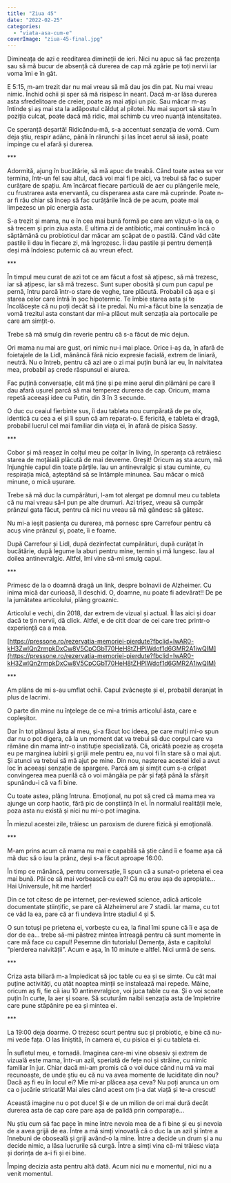 ```yaml
---
title: "Ziua 45"
date: "2022-02-25"
categories: 
  - "viata-asa-cum-e"
coverImage: "ziua-45-final.jpg"
---
```


Dimineața de azi e reeditarea dimineții de ieri. Nici nu apuc să fac prezența sau să mă bucur de absență că durerea de cap mă zgârie pe toți nervii iar voma îmi e în gât.

E 5:15, m-am trezit dar nu mai vreau să mă dau jos din pat. Nu mai vreau nimic. Închid ochii și sper să mă risipesc în neant. Dacă m-ar lăsa durerea asta sfredelitoare de creier, poate aș mai ațipi un pic. Sau măcar m-aș întinde și aș mai sta la adăpostul călduț al pilotei. Nu mai suport să stau în poziția culcat, poate dacă mă ridic, mai schimb cu vreo nuanță intensitatea.

Ce speranță deșartă! Ridicându-mă, s-a accentuat senzația de vomă. Cum deja știu, respir adânc, până în rărunchi și las încet aerul să iasă, poate impinge cu el afară și durerea. 

\*\*\*

Adormită, ajung în bucătărie, să mă apuc de treabă. Când toate astea se vor termina, într-un fel sau altul, dacă voi mai fi pe aici, va trebui să fac o super curățare de spațiu. Am încărcat fiecare particulă de aer cu plângerile mele, cu frustrarea asta enervantă, cu disperarea asta care mă cuprinde. Poate n-ar fi rău chiar să încep să fac curățările încă de pe acum, poate mai limpezesc un pic energia asta.

S-a trezit și mama, nu e în cea mai bună formă pe care am văzut-o la ea, o să trecem și prin ziua asta. E ultima zi de antibiotic, mai continuăm încă o săptămână cu probioticul dar măcar am scăpat de o pastilă. Când văd câte pastile îi dau în fiecare zi, mă îngrozesc. Îi dau pastile și pentru demență deși mă îndoiesc puternic că au vreun efect.

\*\*\*

În timpul meu curat de azi tot ce am făcut a fost să ațipesc, să mă trezesc, iar să ațipesc, iar să mă trezesc. Sunt super obosită și cum pun capul pe pernă, întru parcă într-o stare de veghe, tare plăcută. Probabil că așa e și starea celor care întră în șoc hipotermic. Te îmbie starea asta și te încolăcește că nu poți decât să i te predai. Nu mi-a făcut bine la senzația de vomă trezitul asta constant dar mi-a plăcut mult senzația aia portocalie pe care am simțit-o.

Trebe să mă smulg din reverie pentru că s-a făcut de mic dejun.

Ori mama nu mai are gust, ori nimic nu-i mai place. Orice i-aș da, în afară de foietajele de la Lidl, mănâncă fără nicio expresie facială, extrem de liniară, neutră. Nu o întreb, pentru că azi are o zi mai puțin bună iar eu, în naivitatea mea, probabil aș crede răspunsul ei aiurea.

Fac puțină conversație, cât mă ține și pe mine aerul din plămâni pe care îl dau afară ușurel parcă să mai temperez durerea de cap. Oricum, mama repetă aceeași idee cu Putin, din 3 în 3 secunde.

O duc cu ceaiul fierbinte sus, îi dau tableta nou cumpărată de pe olx, identică cu cea a ei și îi spun că am reparat-o. E fericită, e tableta ei dragă, probabil lucrul cel mai familiar din viața ei, în afară de pisica Sassy.

\*\*\*

Cobor și mă reașez în colțul meu pe colțar în living, în speranța că retrăiesc starea de moțăială plăcută de mai devreme. Greșit! Oricum aș sta acum, mă înjunghie capul din toate părțile. Iau un antinevralgic și stau cuminte, cu respirația mică, așteptând să se întâmple minunea. Sau măcar o mică minune, o mică ușurare. 

Trebe să mă duc la cumpărături, l-am tot alergat pe domnul meu cu tableta că nu mai vreau să-l pun pe alte drumuri. Azi trișez, vreau să cumpăr prânzul gata făcut, pentru că nici nu vreau să mă gândesc să gătesc. 

Nu mi-a ieșit pasiența cu durerea, mă pornesc spre Carrefour pentru că acuș vine prânzul și, poate, îi e foame.

După Carrefour și Lidl, după dezinfectat cumpărături, după curățat în bucătărie, după legume la aburi pentru mine, termin și mă lungesc. Iau al doilea antinevralgic. Altfel, îmi vine să-mi smulg capul.

\*\*\*

Primesc de la o doamnă dragă un link, despre bolnavii de Alzheimer. Cu inima mică dar curioasă, îl deschid. O, doamne, nu poate fi adevărat!! De pe la jumătatea articolului, plâng groaznic. 

Articolul e vechi, din 2018, dar extrem de vizual și actual. Îl las aici și doar dacă te țin nervii, dă click. Altfel, e de citit doar de cei care trec printr-o experiență ca a mea.

[https://pressone.ro/rezervatia-memoriei-pierdute?fbclid=IwAR0-kH3ZwlQn2rmpkDxCw8V5CpCGbT70HeH8tZHPIWdof1d6GMR2A1iwQIM](https://pressone.ro/rezervatia-memoriei-pierdute?fbclid=IwAR0-kH3ZwlQn2rmpkDxCw8V5CpCGbT70HeH8tZHPIWdof1d6GMR2A1iwQIM)

\*\*\*

Am plâns de mi s-au umflat ochii. Capul zvâcnește și el, probabil deranjat în plus de lacrimi. 

O parte din mine nu înțelege de ce mi-a trimis articolul ăsta, care e copleșitor.

Dar în tot plânsul ăsta al meu, și-a făcut loc ideea, pe care mulți mi-o spun dar nu o pot digera, că la un moment dat va trebui să duc corpul care va rămâne din mama într-o instituție specializată. Că, oricâtă poezie aș croșeta eu pe marginea iubirii și grijii mele pentru ea, nu voi fi în stare să o mai ajut. Și atunci va trebui să mă ajut pe mine. Din nou, nașterea acestei idei a avut loc în aceeași senzație de spargere. Parcă am și simțit cum s-a crăpat convingerea mea puerilă că o voi mângâia pe păr și față până la sfârșit spunându-i că va fi bine.

Cu toate astea, plâng întruna. Emoțional, nu pot să cred că mama mea va ajunge un corp haotic, fără pic de conștiință în el. În normalul realității mele, poza asta nu există și nici nu mi-o pot imagina. 

În miezul acestei zile, trăiesc un paroxism de durere fizică și emoțională.

\*\*\*

M-am prins acum că mama nu mai e capabilă să știe când îi e foame așa că mă duc să o iau la prânz, deși s-a făcut aproape 16:00. 

În timp ce mănâncă, pentru conversație, îi spun că a sunat-o prietena ei cea mai bună. Păi ce să mai vorbească cu ea?! Că nu erau așa de apropiate…Hai Universule, hit me harder! 

Din ce tot citesc de pe internet, per-reviewed science, adică articole documentate științific, se pare că Alzheimerul are 7 stadii. Iar mama, cu tot ce văd la ea, pare că ar fi undeva între stadiul 4 și 5.

O sun totuși pe prietena ei, vorbește cu ea, la final îmi spune că îi e așa de dor de ea… trebe să-mi păstrez mintea întreagă pentru că sunt momente în care mă face cu capul! Pesemne din tutorialul Demența, ăsta e capitolul “pierderea naivității”. Acum e așa, în 10 minute e altfel. Nici urmă de sens.

\*\*\*

Criza asta biliară m-a împiedicat să joc table cu ea și se simte. Cu cât mai puține activități, cu atât noaptea minții se instalează mai repede. Mâine, oricum aș fi, fie că iau 10 antinevralgice, voi juca table cu ea. Și o voi scoate puțin în curte, la aer și soare. Să scuturăm naibii senzația asta de împietrire care pune stăpânire pe ea și mintea ei.

\*\*\*

La 19:00 deja doarme. O trezesc scurt pentru suc și probiotic, e bine că nu-mi vede fața. O las liniștită, în camera ei, cu pisica ei și cu tableta ei.

În sufletul meu, e tornadă. Imaginea care-mi vine obsesiv și extrem de vizuală este mama, într-un azil, speriată de fețe noi și străine, cu nimic familiar în jur. Chiar dacă mi-am promis că o voi duce când nu mă va mai recunoaște, de unde știu eu că nu va avea momente de luciditate din nou? Dacă aș fi eu în locul ei? Mie mi-ar plăcea așa ceva? Nu poți arunca un om ca o jucărie stricată! Mai ales când acest om ți-a dat viață și te-a crescut! 

Această imagine nu o pot duce! Și e de un milion de ori mai dură decât durerea asta de cap care pare așa de palidă prin comparație…

Nu știu cum să fac pace în mine între nevoia mea de a fi bine și eu și nevoia de a avea grijă de ea. Între a mă simți vinovată că o duc la un azil și între a înnebuni de oboseală și griji având-o la mine. Între a decide un drum și a nu decide nimic, a lăsa lucrurile să curgă. Între a simți vina că-mi trăiesc viața și dorința de a-i fi și ei bine. 

Împing decizia asta pentru altă dată. Acum nici nu e momentul, nici nu a venit momentul.
